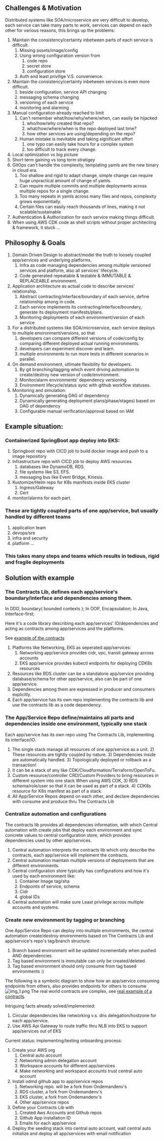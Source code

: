 ## Challenges & Motivation

Distributed systems like SOA/microservice are very difficult to develop, each service can take many parts to work,
services can depend on each other for various reasons, this brings up the problems:

1) Maintain the consistency/certainty inbetween parts of each service is difficult.
    1) Missing assets/image/config
    2) Using wrong configuration version from
        1) code repo
        2) secret store
        3) configuration store
    3) Auth and least privilige V.S. convenience.
2) Maintain the consistency/certainty inbetween services is even more difficult.
    1) beside configuration, service API changing
    2) messaging schema changing
    3) versioning of each service
    4) monitoring and alarming
3) Manual configuration already reached to limit
    1) Can't remember what/how/why/where/when, can easily be hijacked
        1) who/how/why created that repo?
        2) what/how/where/when is the repo deployed last time?
        3) how other services are using/depending on the repo?
    2) Human mistake is inevitable and taking significant effort
        1) one typo can easily take hours for a complex system
        2) too difficult to track every change.
4) Local optimization vs big picture
5) Short term gaining vs long term stratigey
6) GitOps can't handle the complexity, templating yamls are the new binary in cloud era.
    1) Too shallow and rigid to adapt change, simple change can require huge unpractical amount of change of yamls.
    2) Can require multiple commits and multiple deployments across multiple repos for a single change.
    3) Too many repeats in yamls across many files and repos, complexity grows exponentially.
    4) Certain files can easily reach thousands of lines, making it not scalable/sustainable
7) Authentication & Authorization for each service making things difficult.
8) When using AWS CDK code as shell scripts without proper architecting & framework, it stuck ...

## Philosophy & Goals

1) Domain Driven Design to abstract/model the truth to loosely coupled app/services and underlying platforms.
    1) Infra as code managing dependencies among multiple versioned services and platform, also all services' lifecycle.
    2) Code generated repeatable & testable & IMMUTABLE & REPLACEABLE environment.
2) Application architecture as actual code to describe services' relationship.
    1) Abstract contracting/interface/boundary of each service, define relationship among in code.
    2) Each service implements its contracting/interface/boundary, generate its deployment manifests/plans.
    3) Monitoring deployments of each environment/version of each service
3) For a distributed systems like SOA/microservice, each service deploys to multiple environment/versions, so that
    1) developers can compare different versions of code/config by comparing different deployed actual running
       environments.
    2) developers can experiment discover and learn.
    3) multiple environments to run more tests in different scenarios in parallel.
4) On demand environment, ultimate flexibility for developers.
    1) By git branching/tagging which event driving automation to create/destroy new version of code/environment.
    2) Monitor/alarm environments' dependency versioning
    3) Environment lifecycle/status sync with github workflow statuses.
5) Monitoring and simulation:
    1) Dynamically generating DAG of dependency
    2) Dynamically generating deployment plans(phase/stages) based on DAG of dependency
    3) Configurable manual verification/approval based on IAM

## Example situation:

### Containerized SpringBoot app deploy into EKS:

1) Springboot repo with CICD job to build docker image and push to a image repository
2) Infrastructure repo with CICD job to deploy AWS resources
    1) databases like DynamoDB, RDS.
    2) file systems like S3, EFS.
    3) messaging bus like Event Bridge, Kinesis.
3) Kustomize/Helm repo for K8s manifests inside EKS cluster
    1) Ingress/Gateway
    2) Cert
3) monitor/alarms for each part.

### These are tightly coupled parts of one app/service, but usually handled by different teams

1) application team
2) devops/sre
3) infra and security
4) platform ...

### This takes many steps and teams which results in tedious, rigid and fragile deployments

## Solution with example

### The Contracts Lib, defines each app/service's boundary/interface and dependencies among them.

In DDD, boundary( bounded contexts );
In OOP, Encapsulation;
In Java, Interface-first;

Here it's a code library describing each app/services' IO/dependencies and acting as contracts among app/services and
the platforms.

See [example of the contracts](https://github.com/ondemandenv/odmd-build-contracts)

1) Platforms like Networking, EKS as seperated app/services:
    1) Networking app/service provides cidr, vpc, transit gateway across accounts
    2) EKS app/service provides kubectl endpoints for deploying CDK8s resources
2) Resources like RDS cluster can be a standalone app/service providing database/schema for other app/service, also can
   be part of one app/service.
3) Dependencies among them are expressed in producer and consumers explicitly.
4) Each app/service has its own repo implementing the contracts lib and use the contracts lib as a code dependency.

### The App/Service Repo define/maintains all parts and dependencies inside one environment, typically one stack

Each app/service has its own repo using The Contracts Lib, implementing its interface/IO.

1) The single stack manage all resources of one app/service as a unit.
    2) These resources are tightly coupled by nature.
    3) Dependencies inside are automatically handled.
    3) Topologically deployed or rollback as a transaction!
2) It can be a stack of any like CDK/Cloudformation/Terraform/OpenToFu.
3) Custom resource/controller CRD/Custom Providers to bring resources in different system into one stack
   When using AWS CDK,
    3) RDS schema/role/user so that it can be used as part of a stack.
    4) CDK8s resource for K8s manifest as part of a stack.
3) All App/Service Repos depend on each other, and declare dependencies with consume and produce thru The Contracts Lib

### Centralize automation and configurations

The contracts lib provides all dependencies information, with which Central automation with create jobs
that deploy each environment and sync concrete values to central configuration store, which provides dependencies used
by other app/services.

1) Central automation interprets the contracts lib which only describe the contracts, each app/service will implement
   the contracts.
2) Central automation maintain multiple versions of deployments that are different environments.
2) Central configuration store typically has configurations and how it's used by each environment like:
    1) Container Image tag/sha
    2) Endpoints of service, schema
    3) Cidr
    4) global IDs
2) Central automation will make sure Least privilege across multiple accounts and systems.

### Create new environment by tagging or branching

One App/Service Repo can deploy into multiple environments, the central automation create/destroy environments
based on The Contracts Lib and app/service's repo's tag/branch structure:

1) Branch based environment will be updated incrementally when pushed AND dependencies
2) Tag based environment is immutable can only be created/deleted.
3) Tag based environment should only consume from tag based environments :)

The following is a symbolic diagram to show how an app/service consuming endpoints from others, also provides endpoints
for others to consume
![img_1.png](img_1.png)
The real world contracts are complex,
see [ real example of a contracts](https://github.com/ondemandenv/odmd-build-contracts).

Intriguing facts already solved/implemented:

1) Circular dependencies like networking v.s. dns delegation/hostzone for each app/service.
2) Use AWS Api Gateway to route traffic thru NLB into EKS to support app/services out of EKS

Current status: implementing/testing onboarding process:

1) Create your AWS org
    1) Central auto account
    2) Networking admin delegation account
    3) Workspace accounts for different app/services
    4) Make networking and workspace accounts trust central auto account
2) Install odmd github app to app/service repos
    1) Networking repo. will be a fork from Ondemandenv's
    2) RDS cluster, a fork from Ondemandenv's
    3) EKS cluster, a fork from Ondemandenv's
    4) Other app/service repos
3) Define your Contracts Lib with
    1) Created Aws Accounts and Github repos
    2) Github App installation ID
    3) Emails for each app/service
4) Deploy the seeding stack into central auto account, wait central auto initialize and deploy all app/services with
   email notification
